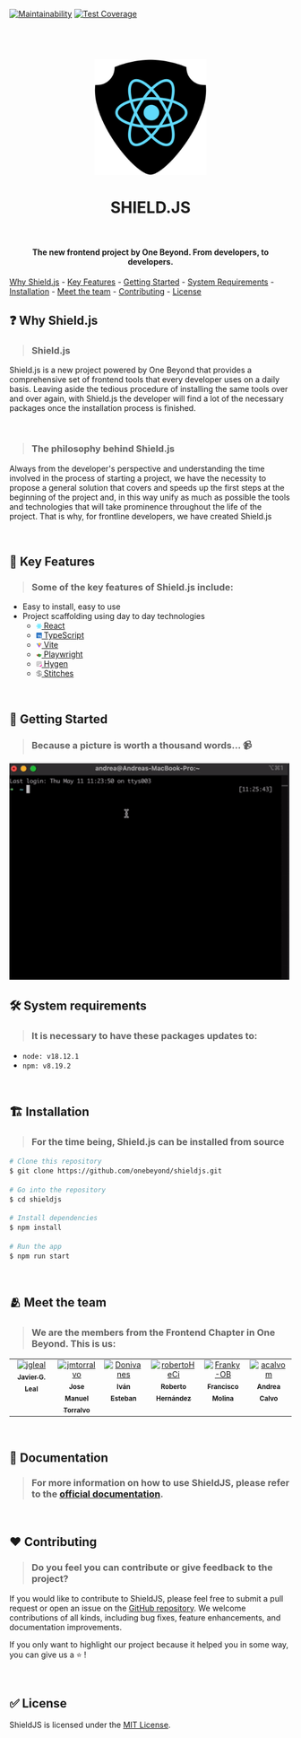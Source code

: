 [![Maintainability](https://api.codeclimate.com/v1/badges/5376a30f6ea18bc3eb88/maintainability)](https://codeclimate.com/github/onebeyond/shieldjs/maintainability)
[![Test Coverage](https://api.codeclimate.com/v1/badges/5376a30f6ea18bc3eb88/test_coverage)](https://codeclimate.com/github/onebeyond/shieldjs/test_coverage)

<h1 style="display: flex;flex-direction: column;align-items: center">
  <br>
  <a href="https://github.com/onebeyond/shieldjs"><img src="./src/assets/shieldjs.svg" alt="Shield.js" width="200"></a>
  <br>
  <strong>SHIELD.JS</strong>
  <br>
</h1>

<h4 align="center"><strong>The new frontend project by One Beyond. From developers, to developers.</strong></h4>

[Why Shield.js](#❓-why-shieldjs) -
[Key Features](#🔑-key-features) -
[Getting Started](#🏁-getting-started) -
[System Requirements](#🛠-system-requirements) -
[Installation](#🏗-installation) -
[Meet the team](#🫂-meet-the-team) -
[Contributing](#❤️-contributing) -
[License](#✅-license)
<br>

## ❓ **Why Shield.js**

> ### Shield.js

Shield.js is a new project powered by One Beyond that provides a comprehensive set of frontend tools that every developer uses on a daily basis. Leaving aside the tedious procedure of installing the same tools over and over again, with Shield.js the developer will find a lot of the necessary packages once the installation process is finished.

<br>

> ### The philosophy behind Shield.js

Always from the developer's perspective and understanding the time involved in the process of starting a project, we have the necessity to propose a general solution that covers and speeds up the first steps at the beginning of the project and, in this way unify as much as possible the tools and technologies that will take prominence throughout the life of the project.
That is why, for frontline developers, we have created Shield.js

<br>

## 🔑 **Key Features**

> ### Some of the key features of Shield.js include:

- Easy to install, easy to use
- Project scaffolding using day to day technologies
  - <a href="https://es.react.dev/"><img src="./src/assets/react.svg" alt="react" width="10"> React</a>
  - <a href="https://www.typescriptlang.org/"><img src="./src/assets/typescript.svg" alt="typescript" width="10"> TypeScript</a>
  - <a href="https://vitejs.dev/"><img src="./src/assets/vite.svg" alt="vite" width="10"> Vite</a>
  - <a href="https://playwright.dev/"><img src="./src/assets/playwright.svg" alt="playwright" width="10"> Playwright</a>
  - <a href="https://www.hygen.io/"><img src="./src/assets/hygen.svg" alt="hygen" width="10"> Hygen</a>
  - <a href="https://stitches.dev/"><img src="./src/assets/stitches.svg" alt="stitches" width="10"> Stitches</a>

<br>

## 🏁 **Getting Started**

> ### Because a picture is worth a thousand words... 📹

<img src="./src/assets/shieldjs-getstarted.gif" alt="get-started" width="500px">

<br>

## 🛠 **System requirements**

> ### It is necessary to have these packages updates to:

- `node: v18.12.1`
- `npm: v8.19.2`

<br>

## 🏗 **Installation**

> ### For the time being, Shield.js can be installed from source

```bash
# Clone this repository
$ git clone https://github.com/onebeyond/shieldjs.git

# Go into the repository
$ cd shieldjs

# Install dependencies
$ npm install

# Run the app
$ npm run start
```

<br>

## 🫂 **Meet the team**

> ### We are the members from the Frontend Chapter in One Beyond. This is us:

<!-- ALL-CONTRIBUTORS-LIST:START - Do not remove or modify this section -->
<!-- prettier-ignore-start -->
<!-- markdownlint-disable -->
<table>
  <tbody>
    <tr>
      <td align="center" valign="top" width="16.66%"><a href="https://github.com/jgleal"><img src="https://avatars.githubusercontent.com/u/2418727?v=4" width="100px;" alt="jgleal"/><br /><sub><b>Javier G. Leal
      </b></sub></a><br /></td>
      <td align="center" valign="top" width="16.66%"><a href="https://github.com/jmtorralvo"><img src="https://avatars.githubusercontent.com/u/6839860?v=4" width="100px;" alt="jmtorralvo"/><br /><sub><b>Jose Manuel Torralvo
      </b></sub></a><br /></td>
      <td align="center" valign="top" width="16.66%"><a href="https://github.com/Donivanes"><img src="https://avatars.githubusercontent.com/u/22077321?v=4" width="100px;" alt="Donivanes"/><br /><sub><b>Iván Esteban
      </b></sub></a><br /></td>
      <td align="center" valign="top" width="16.66%"><a href="https://github.com/robertoHeCi"><img src="https://avatars.githubusercontent.com/u/58053533?v=4" width="100px;" alt="robertoHeCi"/><br /><sub><b>Roberto Hernández
      </b></sub></a><br /></td>
      <td align="center" valign="top" width="16.66%"><a href="https://github.com/Franky-OB"><img src="https://avatars.githubusercontent.com/u/108124433?v=4" width="100px;" alt="Franky-OB"/><br /><sub><b>Francisco Molina
      </b></sub></a><br /></td>
      <td align="center" valign="top" width="16.66%"><a href="https://github.com/acalvom"><img src="https://avatars.githubusercontent.com/u/34605171?s=88&v=4" width="100px;" alt="acalvom"/><br /><sub><b>Andrea Calvo
      </b></sub></a><br /></td>
    </tr>
  </tbody>
</table>
<!-- markdownlint-restore -->
<!-- prettier-ignore-end -->

<!-- ALL-CONTRIBUTORS-LIST:END -->
<br>

## 📖 Documentation

> ### For more information on how to use ShieldJS, please refer to the [official documentation](https://onebeyond.github.io/shieldjs/).

<br>

## ❤️ Contributing

> ### Do you feel you can contribute or give feedback to the project?

If you would like to contribute to ShieldJS, please feel free to submit a pull request or open an issue on the [GitHub repository](https://github.com/onebeyond/shieldjs). We welcome contributions of all kinds, including bug fixes, feature enhancements, and documentation improvements.

If you only want to highlight our project because it helped you in some way, you can give us a ⭐️ !

<br>

## ✅ License

ShieldJS is licensed under the [MIT License](https://github.com/onebeyond/shieldjs/blob/main/LICENSE).
